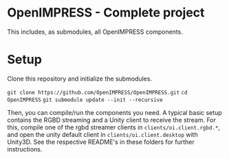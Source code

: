 # OpenIMPRESS - Complete project
This includes, as submodules, all OpenIMPRESS components.

# Setup
Clone this repository and initialize the submodules.

```git clone https://github.com/OpenIMPRESS/OpenIMPRESS.git```
```cd OpenIMPRESS```
```git submodule update --init --recursive```

Then, you can compile/run the components you need.
A typical basic setup contains the RGBD streaming and a Unity
client to receive the stream. For this, compile one of the
rgbd streamer clients in ```clients/oi.client.rgbd.*```,
and open the unity default client in ```clients/oi.client.desktop```
with Unity3D. See the respective README's in these folders for
further instructions.
